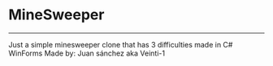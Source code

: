 # MineSweeper
---
Just a simple minesweeper clone that has 3 difficulties made in C# WinForms
Made by: Juan sánchez aka Veinti-1
